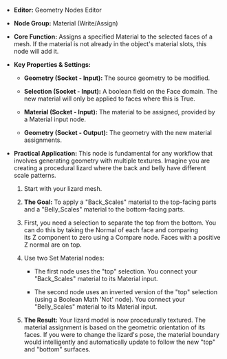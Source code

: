 - **Editor:** Geometry Nodes Editor
    
- **Node Group:** Material (Write/Assign)
    
- **Core Function:** Assigns a specified Material to the selected faces of a mesh. If the material is not already in the object's material slots, this node will add it.
    
- **Key Properties & Settings:**
    
    - **Geometry (Socket - Input):** The source geometry to be modified.
        
    - **Selection (Socket - Input):** A boolean field on the Face domain. The new material will only be applied to faces where this is True.
        
    - **Material (Socket - Input):** The material to be assigned, provided by a Material input node.
        
    - **Geometry (Socket - Output):** The geometry with the new material assignments.
        
- **Practical Application:** This node is fundamental for any workflow that involves generating geometry with multiple textures. Imagine you are creating a procedural lizard where the back and belly have different scale patterns.
    
    1. Start with your lizard mesh.
        
    2. **The Goal:** To apply a "Back_Scales" material to the top-facing parts and a "Belly_Scales" material to the bottom-facing parts.
        
    3. First, you need a selection to separate the top from the bottom. You can do this by taking the Normal of each face and comparing its Z component to zero using a Compare node. Faces with a positive Z normal are on top.
        
    4. Use two Set Material nodes:
        
        - The first node uses the "top" selection. You connect your "Back_Scales" material to its Material input.
            
        - The second node uses an inverted version of the "top" selection (using a Boolean Math 'Not' node). You connect your "Belly_Scales" material to its Material input.
            
    5. **The Result:** Your lizard model is now procedurally textured. The material assignment is based on the geometric orientation of its faces. If you were to change the lizard's pose, the material boundary would intelligently and automatically update to follow the new "top" and "bottom" surfaces.